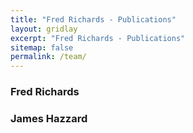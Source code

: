 ```yaml
---
title: "Fred Richards - Publications"
layout: gridlay
excerpt: "Fred Richards - Publications"
sitemap: false
permalink: /team/
---
```


### Fred Richards

### James Hazzard

